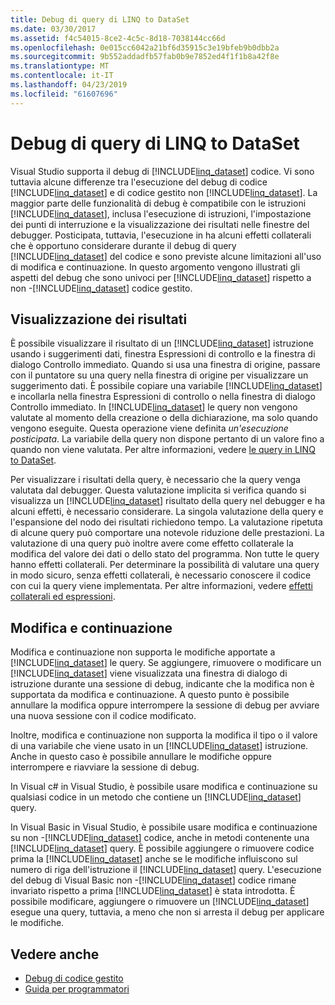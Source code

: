 ```yaml
---
title: Debug di query di LINQ to DataSet
ms.date: 03/30/2017
ms.assetid: f4c54015-8ce2-4c5c-8d18-7038144cc66d
ms.openlocfilehash: 0e015cc6042a21bf6d35915c3e19bfeb9b0dbb2a
ms.sourcegitcommit: 9b552addadfb57fab0b9e7852ed4f1f1b8a42f8e
ms.translationtype: MT
ms.contentlocale: it-IT
ms.lasthandoff: 04/23/2019
ms.locfileid: "61607696"
---
```

# <a name="debugging-linq-to-dataset-queries"></a>Debug di query di LINQ to DataSet

Visual Studio supporta il debug di [!INCLUDE[linq_dataset](../../../../includes/linq-dataset-md.md)] codice. Vi sono tuttavia alcune differenze tra l'esecuzione del debug di codice [!INCLUDE[linq_dataset](../../../../includes/linq-dataset-md.md)] e di codice gestito non [!INCLUDE[linq_dataset](../../../../includes/linq-dataset-md.md)]. La maggior parte delle funzionalità di debug è compatibile con le istruzioni [!INCLUDE[linq_dataset](../../../../includes/linq-dataset-md.md)], inclusa l'esecuzione di istruzioni, l'impostazione dei punti di interruzione e la visualizzazione dei risultati nelle finestre del debugger. Posticipata, tuttavia, l'esecuzione in ha alcuni effetti collaterali che è opportuno considerare durante il debug di query [!INCLUDE[linq_dataset](../../../../includes/linq-dataset-md.md)] del codice e sono previste alcune limitazioni all'uso di modifica e continuazione. In questo argomento vengono illustrati gli aspetti del debug che sono univoci per [!INCLUDE[linq_dataset](../../../../includes/linq-dataset-md.md)] rispetto a non -[!INCLUDE[linq_dataset](../../../../includes/linq-dataset-md.md)] codice gestito.  
  
## <a name="viewing-results"></a>Visualizzazione dei risultati  
 È possibile visualizzare il risultato di un [!INCLUDE[linq_dataset](../../../../includes/linq-dataset-md.md)] istruzione usando i suggerimenti dati, finestra Espressioni di controllo e la finestra di dialogo Controllo immediato. Quando si usa una finestra di origine, passare con il puntatore su una query nella finestra di origine per visualizzare un suggerimento dati. È possibile copiare una variabile [!INCLUDE[linq_dataset](../../../../includes/linq-dataset-md.md)] e incollarla nella finestra Espressioni di controllo o nella finestra di dialogo Controllo immediato. In [!INCLUDE[linq_dataset](../../../../includes/linq-dataset-md.md)] le query non vengono valutate al momento della creazione o della dichiarazione, ma solo quando vengono eseguite. Questa operazione viene definita *un'esecuzione posticipata*. La variabile della query non dispone pertanto di un valore fino a quando non viene valutata. Per altre informazioni, vedere [le query in LINQ to DataSet](../../../../docs/framework/data/adonet/queries-in-linq-to-dataset.md).  
  
 Per visualizzare i risultati della query, è necessario che la query venga valutata dal debugger. Questa valutazione implicita si verifica quando si visualizza un [!INCLUDE[linq_dataset](../../../../includes/linq-dataset-md.md)] risultato della query nel debugger e ha alcuni effetti, è necessario considerare. La singola valutazione della query e l'espansione del nodo dei risultati richiedono tempo. La valutazione ripetuta di alcune query può comportare una notevole riduzione delle prestazioni. La valutazione di una query può inoltre avere come effetto collaterale la modifica del valore dei dati o dello stato del programma. Non tutte le query hanno effetti collaterali. Per determinare la possibilità di valutare una query in modo sicuro, senza effetti collaterali, è necessario conoscere il codice con cui la query viene implementata. Per altre informazioni, vedere [effetti collaterali ed espressioni](https://docs.microsoft.com/previous-versions/visualstudio/visual-studio-2013/a7a250bs(v=vs.120)).  
  
## <a name="edit-and-continue"></a>Modifica e continuazione  
 Modifica e continuazione non supporta le modifiche apportate a [!INCLUDE[linq_dataset](../../../../includes/linq-dataset-md.md)] le query. Se aggiungere, rimuovere o modificare un [!INCLUDE[linq_dataset](../../../../includes/linq-dataset-md.md)] viene visualizzata una finestra di dialogo di istruzione durante una sessione di debug, indicante che la modifica non è supportata da modifica e continuazione. A questo punto è possibile annullare la modifica oppure interrompere la sessione di debug per avviare una nuova sessione con il codice modificato.  
  
 Inoltre, modifica e continuazione non supporta la modifica il tipo o il valore di una variabile che viene usato in un [!INCLUDE[linq_dataset](../../../../includes/linq-dataset-md.md)] istruzione. Anche in questo caso è possibile annullare le modifiche oppure interrompere e riavviare la sessione di debug.  
  
 In Visual c# in Visual Studio, è possibile usare modifica e continuazione su qualsiasi codice in un metodo che contiene un [!INCLUDE[linq_dataset](../../../../includes/linq-dataset-md.md)] query.  
  
 In Visual Basic in Visual Studio, è possibile usare modifica e continuazione su non -[!INCLUDE[linq_dataset](../../../../includes/linq-dataset-md.md)] codice, anche in metodi contenente una [!INCLUDE[linq_dataset](../../../../includes/linq-dataset-md.md)] query. È possibile aggiungere o rimuovere codice prima la [!INCLUDE[linq_dataset](../../../../includes/linq-dataset-md.md)] anche se le modifiche influiscono sul numero di riga dell'istruzione il [!INCLUDE[linq_dataset](../../../../includes/linq-dataset-md.md)] query. L'esecuzione del debug di Visual Basic non -[!INCLUDE[linq_dataset](../../../../includes/linq-dataset-md.md)] codice rimane invariato rispetto a prima [!INCLUDE[linq_dataset](../../../../includes/linq-dataset-md.md)] è stata introdotta. È possibile modificare, aggiungere o rimuovere un [!INCLUDE[linq_dataset](../../../../includes/linq-dataset-md.md)] esegue una query, tuttavia, a meno che non si arresta il debug per applicare le modifiche.  
  
## <a name="see-also"></a>Vedere anche

- [Debug di codice gestito](/visualstudio/debugger/debugging-managed-code)
- [Guida per programmatori](../../../../docs/framework/data/adonet/programming-guide-linq-to-dataset.md)
